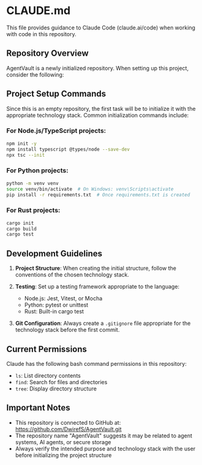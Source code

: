 # CLAUDE.md

This file provides guidance to Claude Code (claude.ai/code) when working with code in this repository.

## Repository Overview

AgentVault is a newly initialized repository. When setting up this project, consider the following:

## Project Setup Commands

Since this is an empty repository, the first task will be to initialize it with the appropriate technology stack. Common initialization commands include:

### For Node.js/TypeScript projects:
```bash
npm init -y
npm install typescript @types/node --save-dev
npx tsc --init
```

### For Python projects:
```bash
python -m venv venv
source venv/bin/activate  # On Windows: venv\Scripts\activate
pip install -r requirements.txt  # Once requirements.txt is created
```

### For Rust projects:
```bash
cargo init
cargo build
cargo test
```

## Development Guidelines

1. **Project Structure**: When creating the initial structure, follow the conventions of the chosen technology stack.

2. **Testing**: Set up a testing framework appropriate to the language:
   - Node.js: Jest, Vitest, or Mocha
   - Python: pytest or unittest
   - Rust: Built-in cargo test

3. **Git Configuration**: Always create a `.gitignore` file appropriate for the technology stack before the first commit.

## Current Permissions

Claude has the following bash command permissions in this repository:
- `ls`: List directory contents
- `find`: Search for files and directories
- `tree`: Display directory structure

## Important Notes

- This repository is connected to GitHub at: https://github.com/DwirefS/AgentVault.git
- The repository name "AgentVault" suggests it may be related to agent systems, AI agents, or secure storage
- Always verify the intended purpose and technology stack with the user before initializing the project structure